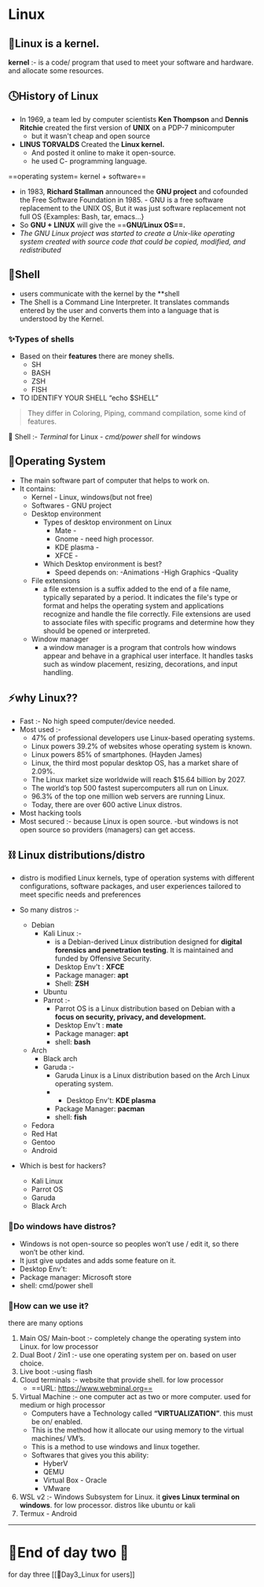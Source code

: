 
# Linux

## 🎈Linux is a kernel.

**kernel** :- is a code/ program that used to meet your software and      hardware. and allocate some resources.

## 🕓History of Linux

- In 1969, a team led by computer scientists **Ken Thompson** and **Dennis Ritchie** created the first version of **UNIX** on a PDP-7 minicomputer
    - but it wasn't cheap and open source
- **LINUS TORVALDS** Created the **Linux kernel.** 
    - And posted it online to make it open-source.
    - he used C- programming language.

 ==operating system= kernel + software==

- in 1983, **Richard Stallman** announced the **GNU project** and cofounded the Free Software Foundation in 1985.
      - GNU is a free software replacement to the UNIX OS, But it was just software replacement not full OS {Examples: Bash, tar, emacs…}
- So **GNU + LINUX** will give the ==**GNU/Linux OS==.** 
- *The GNU Linux project was started to create a* *Unix-like operating system created with source code that could be copied, modified, and redistributed*


## 📌Shell

- users communicate with the kernel by the **shell
- The Shell is a Command Line Interpreter. It translates commands entered by the user and converts them into a language that is understood by the Kernel.

### ✨Types of shells
 - Based on their **features** there are money shells. 
      - SH 
      - BASH 
      - ZSH 
      - FISH
- TO IDENTIFY YOUR SHELL “echo $SHELL”
>They differ in Coloring, Piping, command compilation, some kind of features. 


📍 Shell :- *Terminal* for Linux
       - *cmd/power shell* for windows


## 📌Operating System

- The main software part of computer that helps to work on.
- It contains: 
     - Kernel - Linux, windows(but not free)
     - Softwares - GNU project
     - Desktop environment 
        - Types of desktop environment on Linux
             - Mate - 
             - Gnome - need high processor.
             - KDE plasma - 
             - XFCE - 
         - Which Desktop environment is best? 
            - Speed depends on: 
                -Animations 
                -High Graphics 
                -Quality
     - File extensions 
        -  a file extension is a suffix added to the end of a file name, typically separated by a period. It indicates the file's type or format and helps the operating system and applications recognize and handle the file correctly. File extensions are used to associate files with specific programs and determine how they should be opened or interpreted.
     - Window manager
        -  a window manager is a program that controls how windows appear and behave in a graphical user interface. It handles tasks such as window placement, resizing, decorations, and input handling.


## ⚡why Linux??
-  Fast :- No high speed computer/device needed.
-  Most used :- 
      - 47% of professional developers use Linux-based operating systems.
      - Linux powers 39.2% of websites whose operating system is known. 
      - Linux powers 85% of smartphones. (Hayden James) 
      - Linux, the third most popular desktop OS, has a market share of 2.09%. 
      - The Linux market size worldwide will reach $15.64 billion by 2027. 
      - The world’s top 500 fastest supercomputers all run on Linux.
      - 96.3% of the top one million web servers are running Linux. 
      - Today, there are over 600 active Linux distros.
- Most hacking tools
- Most secured :- because Linux is open source.
             -but windows is not open source so providers (managers) can get access.


## ⛓ Linux distributions/distro

- distro is modified Linux kernels, type of operation systems with different configurations, software packages, and user experiences tailored to meet specific needs and preferences

- So many distros :-
    -  Debian 
        - Kali Linux :- 
            - is a Debian-derived Linux distribution designed for **digital forensics and penetration testing**. It is maintained and funded by Offensive Security.
            - Desktop Env't : **XFCE**
            - Package manager: **apt**
            - Shell: **ZSH**
        - Ubuntu 
        - Parrot :- 
             - Parrot OS is a Linux distribution based on Debian with a **focus on security, privacy, and development.**
             - Desktop Env't : **mate** 
             - Package manager: **apt** 
             - shell: **bash**
    - Arch 
        - Black arch 
        - Garuda :- 
            - Garuda Linux is a Linux distribution based on the Arch Linux operating system.
            - - Desktop Env't: **KDE plasma** 
            - Package Manager: **pacman** 
            - shell: **fish**
    - Fedora 
    - Red Hat 
    - Gentoo 
    - Android
- Which is best for hackers? 
    - Kali Linux 
    - Parrot OS
    - Garuda 
    - Black Arch

### 🔎Do windows have distros?  
- Windows is not open-source so peoples won’t use / edit it, so there won’t be other kind. 
- It just give updates and adds some feature on it.
- Desktop Env't:  
- Package manager: Microsoft store
- shell: cmd/power shell


### 📎How can we use it?
there are many options

1. Main OS/ Main-boot :- completely change the operating system into Linux. for low processor
2. Dual Boot / 2in1 :- use one operating system per on. based on user choice.
3. Live boot :-using flash
4. Cloud terminals :- website that provide shell. for low processor
      - ==URL: https://www.webminal.org==
5. Virtual Machine :-  one computer act as two or more computer. used for medium or high processor
     - Computers have a Technology called **“VIRTUALIZATION”**.  this must be on/ enabled.
     - This is the method how it allocate our using memory to the virtual machines/ VM’s. 
     - This is a method to use windows and linux together.
     - Softwares that gives you this ability: 
        - HyberV 
        - QEMU 
        - Virtual Box - Oracle 
        - VMware
6. WSL v2 :- Windows Subsystem for Linux. it **gives Linux terminal on windows**. for low processor.  distros like ubuntu or kali
7. Termux - Android

---

# 🎉End of day two 🎉
for day three [[💖Day3_Linux for users]]